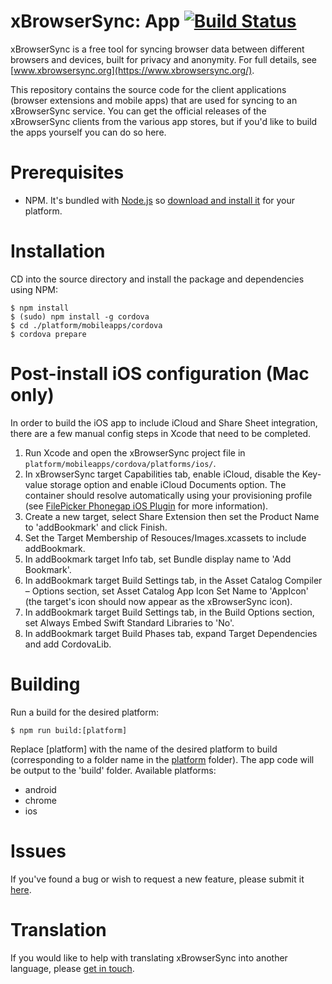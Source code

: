 # xBrowserSync: App [![Build Status](https://travis-ci.org/xBrowserSync/App.svg?branch=master)](https://travis-ci.org/xBrowserSync/App)

xBrowserSync is a free tool for syncing browser data between different browsers and devices, built for privacy and anonymity. For full details, see [www.xbrowsersync.org](https://www.xbrowsersync.org/).

This repository contains the source code for the client applications (browser extensions and mobile apps) that are used for syncing to an xBrowserSync service. You can get the official releases of the xBrowserSync clients from the various app stores, but if you'd like to build the apps yourself you can do so here.

# Prerequisites

- NPM. It's bundled with [Node.js](https://nodejs.org/) so [download and install it](https://nodejs.org/en/download/) for your platform.

# Installation

CD into the source directory and install the package and dependencies using NPM:

	$ npm install
	$ (sudo) npm install -g cordova
	$ cd ./platform/mobileapps/cordova
	$ cordova prepare

# Post-install iOS configuration (Mac only)

In order to build the iOS app to include iCloud and Share Sheet integration, there are a few manual config steps in Xcode that need to be completed.

1. Run Xcode and open the xBrowserSync project file in `platform/mobileapps/cordova/platforms/ios/`.
2. In xBrowserSync target Capabilities tab, enable iCloud, disable the Key-value storage option and enable iCloud Documents option. The container should resolve automatically using your provisioning profile (see [FilePicker Phonegap iOS Plugin](https://github.com/jcesarmobile/FilePicker-Phonegap-iOS-Plugin) for more information).
3. Create a new target, select Share Extension then set the Product Name to 'addBookmark' and click Finish.
4. Set the Target Membership of Resouces/Images.xcassets to include addBookmark.
7. In addBookmark target Info tab, set Bundle display name to 'Add Bookmark'.
8. In addBookmark target Build Settings tab, in the Asset Catalog Compiler – Options section, set Asset Catalog App Icon Set Name to 'AppIcon' (the target's icon should now appear as the xBrowserSync icon).
9. In addBookmark target Build Settings tab, in the Build Options section, set Always Embed Swift Standard Libraries to 'No'.
10. In addBookmark target Build Phases tab, expand Target Dependencies and add CordovaLib.

# Building

Run a build for the desired platform:

	$ npm run build:[platform]

Replace [platform] with the name of the desired platform to build (corresponding to a folder name in the [platform](https://github.com/xBrowserSync/App/tree/master/platform/) folder). The app code will be output to the 'build' folder. Available platforms:

- android
- chrome
- ios

# Issues

If you've found a bug or wish to request a new feature, please submit it [here](https://github.com/xBrowserSync/App/issues/).

# Translation

If you would like to help with translating xBrowserSync into another language, please [get in touch](https://www.xbrowsersync.org/#contact).
